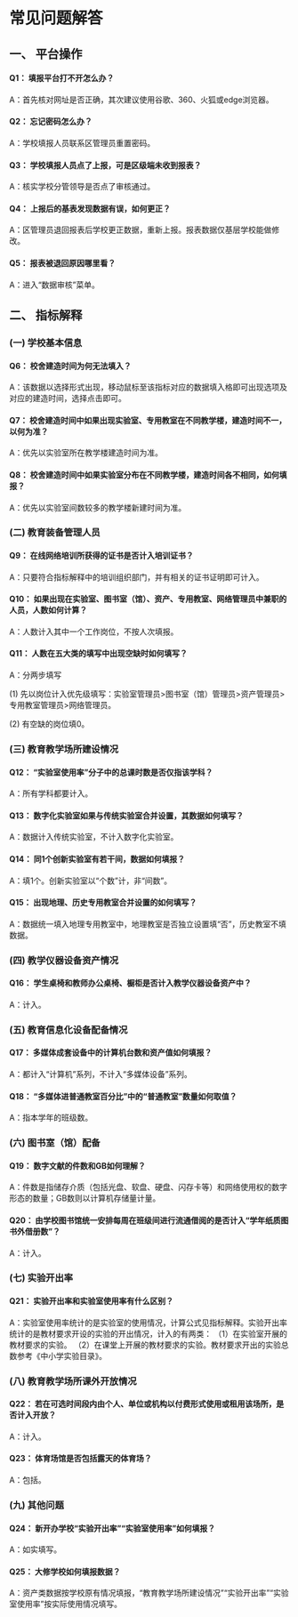 # 常见问题解答
## 一、 平台操作
#### Q1： 填报平台打不开怎么办？
A：首先核对网址是否正确，其次建议使用谷歌、360、火狐或edge浏览器。
#### Q2： 忘记密码怎么办？
A：学校填报人员联系区管理员重置密码。
#### Q3： 学校填报人员点了上报，可是区级端未收到报表？
A：核实学校分管领导是否点了审核通过。
#### Q4： 上报后的基表发现数据有误，如何更正？
A：区管理员退回报表后学校更正数据，重新上报。报表数据仅基层学校能做修改。
#### Q5： 报表被退回原因哪里看？
A：进入“数据审核”菜单。
## 二、 指标解释
### (一) 学校基本信息
#### Q6： 校舍建造时间为何无法填入？
A：该数据以选择形式出现，移动鼠标至该指标对应的数据填入格即可出现选项及对应的建造时间，选择点击即可。
#### Q7： 校舍建造时间中如果出现实验室、专用教室在不同教学楼，建造时间不一，以何为准？
A：优先以实验室所在教学楼建造时间为准。
#### Q8： 校舍建造时间中如果实验室分布在不同教学楼，建造时间各不相同，如何填报？
A：优先以实验室间数较多的教学楼新建时间为准。
### (二) 教育装备管理人员
#### Q9： 在线网络培训所获得的证书是否计入培训证书？
A：只要符合指标解释中的培训组织部门，并有相关的证书证明即可计入。
#### Q10： 如果出现在实验室、图书室（馆）、资产、专用教室、网络管理员中兼职的人员，人数如何计算？
A：人数计入其中一个工作岗位，不按人次填报。
#### Q11： 人数在五大类的填写中出现空缺时如何填写？
A：分两步填写

(1) 先以岗位计入优先级填写：实验室管理员>图书室（馆）管理员>资产管理员>专用教室管理员>网络管理员。

(2) 有空缺的岗位填0。
### (三) 教育教学场所建设情况
#### Q12： “实验室使用率”分子中的总课时数是否仅指该学科？
A：所有学科都要计入。
#### Q13： 数字化实验室如果与传统实验室合并设置，其数据如何填写？
A：数据计入传统实验室，不计入数字化实验室。
#### Q14： 同1个创新实验室有若干间，数据如何填报？
A：填1个。创新实验室以“个数”计，非“间数”。
#### Q15： 出现地理、历史专用教室合并设置的如何填写？
A：数据统一填入地理专用教室中，地理教室是否独立设置填“否”，历史教室不填数据。
### (四) 教学仪器设备资产情况
#### Q16： 学生桌椅和教师办公桌椅、橱柜是否计入教学仪器设备资产中？
A：计入。
### (五) 教育信息化设备配备情况
#### Q17： 多媒体成套设备中的计算机台数和资产值如何填报？
A：都计入“计算机”系列，不计入“多媒体设备”系列。
#### Q18： “多媒体进普通教室百分比”中的“普通教室”数量如何取值？
A：指本学年的班级数。
### (六) 图书室（馆）配备
#### Q19： 数字文献的件数和GB如何理解？
A：件数是指储存介质（包括光盘、软盘、硬盘、闪存卡等）和网络使用权的数字形态的数量；GB数则以计算机存储量计量。
#### Q20： 由学校图书馆统一安排每周在班级间进行流通借阅的是否计入“学年纸质图书外借册数”？
A：计入。
### (七) 实验开出率
#### Q21： 实验开出率和实验室使用率有什么区别？
A：实验室使用率统计的是实验室的使用情况，计算公式见指标解释。实验开出率统计的是教材要求开设的实验的开出情况，计入的有两类：
（1）在实验室开展的教材要求的实验。
（2）在课堂上开展的教材要求的实验。教材要求开出的实验总数参考《中小学实验目录》。
### (八) 教育教学场所课外开放情况
#### Q22： 若在可选时间段内由个人、单位或机构以付费形式使用或租用该场所，是否计入开放？
A：计入。
#### Q23： 体育场馆是否包括露天的体育场？
A：包括。
### (九) 其他问题
#### Q24： 新开办学校“实验开出率”“实验室使用率”如何填报？
A：如实填写。
#### Q25： 大修学校如何填报数据？
A：资产类数据按学校原有情况填报，“教育教学场所建设情况”“实验开出率”“实验室使用率”按实际使用情况填写。
